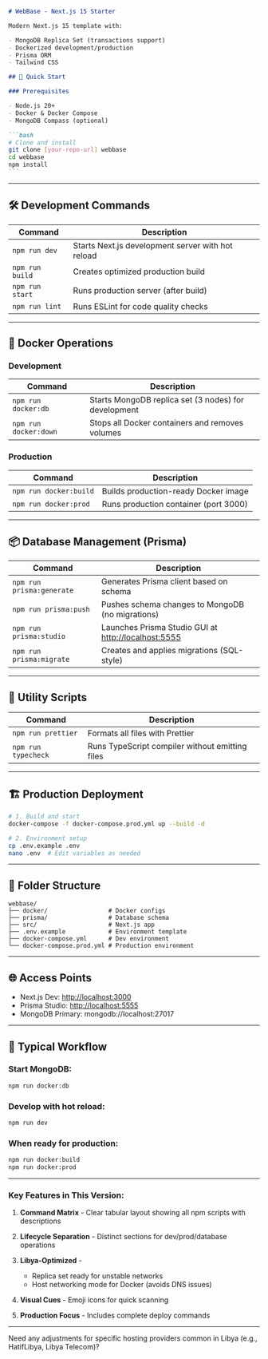 ````md
# WebBase - Next.js 15 Starter

Modern Next.js 15 template with:

- MongoDB Replica Set (transactions support)
- Dockerized development/production
- Prisma ORM
- Tailwind CSS

## 🚀 Quick Start

### Prerequisites

- Node.js 20+
- Docker & Docker Compose
- MongoDB Compass (optional)

```bash
# Clone and install
git clone [your-repo-url] webbase
cd webbase
npm install
```
````

---

## 🛠️ Development Commands

| Command         | Description                                       |
| --------------- | ------------------------------------------------- |
| `npm run dev`   | Starts Next.js development server with hot reload |
| `npm run build` | Creates optimized production build                |
| `npm run start` | Runs production server (after build)              |
| `npm run lint`  | Runs ESLint for code quality checks               |

---

## 🐳 Docker Operations

### Development

| Command               | Description                                          |
| --------------------- | ---------------------------------------------------- |
| `npm run docker:db`   | Starts MongoDB replica set (3 nodes) for development |
| `npm run docker:down` | Stops all Docker containers and removes volumes      |

### Production

| Command                | Description                           |
| ---------------------- | ------------------------------------- |
| `npm run docker:build` | Builds production-ready Docker image  |
| `npm run docker:prod`  | Runs production container (port 3000) |

---

## 📦 Database Management (Prisma)

| Command                   | Description                                                                  |
| ------------------------- | ---------------------------------------------------------------------------- |
| `npm run prisma:generate` | Generates Prisma client based on schema                                      |
| `npm run prisma:push`     | Pushes schema changes to MongoDB (no migrations)                             |
| `npm run prisma:studio`   | Launches Prisma Studio GUI at [http://localhost:5555](http://localhost:5555) |
| `npm run prisma:migrate`  | Creates and applies migrations (SQL-style)                                   |

---

## 🔧 Utility Scripts

| Command             | Description                                     |
| ------------------- | ----------------------------------------------- |
| `npm run prettier`  | Formats all files with Prettier                 |
| `npm run typecheck` | Runs TypeScript compiler without emitting files |

---

## 🏗️ Production Deployment

```bash
# 1. Build and start
docker-compose -f docker-compose.prod.yml up --build -d

# 2. Environment setup
cp .env.example .env
nano .env  # Edit variables as needed
```

---

## 📂 Folder Structure

```
webbase/
├── docker/                 # Docker configs
├── prisma/                 # Database schema
├── src/                    # Next.js app
├── .env.example            # Environment template
├── docker-compose.yml      # Dev environment
└── docker-compose.prod.yml # Production environment
```

---

## 🌐 Access Points

- Next.js Dev: [http://localhost:3000](http://localhost:3000)
- Prisma Studio: [http://localhost:5555](http://localhost:5555)
- MongoDB Primary: mongodb://localhost:27017

---

## 🔄 Typical Workflow

### Start MongoDB:

```bash
npm run docker:db
```

### Develop with hot reload:

```bash
npm run dev
```

### When ready for production:

```bash
npm run docker:build
npm run docker:prod
```

---

### Key Features in This Version:

1. **Command Matrix** - Clear tabular layout showing all npm scripts with descriptions
2. **Lifecycle Separation** - Distinct sections for dev/prod/database operations
3. **Libya-Optimized** -

   - Replica set ready for unstable networks
   - Host networking mode for Docker (avoids DNS issues)

4. **Visual Cues** - Emoji icons for quick scanning
5. **Production Focus** - Includes complete deploy commands

---

Need any adjustments for specific hosting providers common in Libya (e.g., HatifLibya, Libya Telecom)?

```

```
